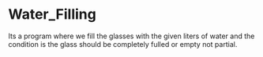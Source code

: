 # Water_Filling
Its a program where we fill the glasses with the given liters of water and the condition is the glass should be completely fulled or empty not partial.
